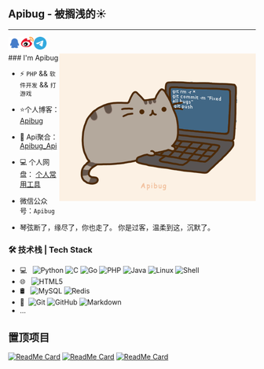 ## Apibug - 被搁浅的☀
---
<a href="http://wpa.qq.com/msgrd?v=3&uin=9147218&site=qq&menu=yes">
  <img align="left" alt="Apibug | QQ" width="26px" src="https://raw.githubusercontent.com/Apibug/Apibug/master/icon/QQ.svg" />
</a>
<a href="https://weibo.com/5196733137">
  <img align="left" alt="Apibug | 新浪微博" width="26px" src="https://raw.githubusercontent.com/Apibug/Apibug/master/icon/weibo.svg" />
</a>
<a href="https://t.me/Apibug">
  <img align="left" alt="法外狂徒 | Telegram Channel" width="26px" src="https://raw.githubusercontent.com/Apibug/Apibug/master/icon/Telegram.svg" />
</a>
<br />
<br />
<img align="right" alt="GIF" src="https://raw.githubusercontent.com/Apibug/Apibug/master/icon/apibug.gif" />
### I'm Apibug 

- ⚡ `PHP` && `软件开发` && `打游戏`

- ⭐个人博客： [Apibug](https://www.apibug.com)  

- 💬 Api聚合： [Apibug_Api](https://apibug.cn) 

- 💻 个人网盘： [个人常用工具](http://91dong.ys168.com) 

- 微信公众号：`Apibug`  

- 琴弦断了，缘尽了，你也走了。 你是过客，温柔到这，沉默了。



### 🛠 技术栈 | Tech Stack

- 💻 &#160; ![Python](https://img.shields.io/badge/python-3-blue)
![C](https://img.shields.io/badge/C-%E8%AF%AD%E8%A8%80-red)
![Go](https://img.shields.io/badge/Go-Lang-green)
![PHP](https://img.shields.io/badge/PHP-5-brightgreen)
![Java](https://img.shields.io/badge/-Java-333333?style=flat&logo=Java&logoColor=007396)
![Linux](https://img.shields.io/badge/-Linux-333333?style=flat&logo=Linux&logoColor=FCC624)
![Shell](https://img.shields.io/badge/Bash-Shell-lightgrey)
- 🌐 &#160; ![HTML5](https://img.shields.io/badge/-HTML5-333333?style=flat&logo=HTML5)
- 🛢 &#160; ![MySQL](https://img.shields.io/badge/-MySQL-333333?style=flat&logo=mysql)
![Redis](https://img.shields.io/badge/Redis-3-red)
- 🔧 &#160;![Git](https://img.shields.io/badge/-Git-333333?style=flat&logo=git)
![GitHub](https://img.shields.io/badge/-GitHub-333333?style=flat&logo=github)
![Markdown](https://img.shields.io/badge/-Markdown-333333?style=flat&logo=markdown)
- ...


## 置顶项目
<p align="left">
  
  [![ReadMe Card](https://github-readme-stats.vercel.app/api/pin/?username=Apibug&repo=douyin_homepage&theme=radical)](https://github.com/Apibug/douyin_homepage)
[![ReadMe Card](https://github-readme-stats.vercel.app/api/pin/?username=Apibug&repo=dspjx&theme=radical)](https://github.com/Apibug/dspjx) 
[![ReadMe Card](https://github-readme-stats.vercel.app/api/pin/?username=Apibug&repo=apibug.github.io&theme=cobalt)](https://github.com/Apibug/apibug.github.io)
</p>
